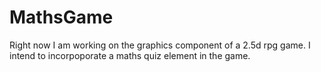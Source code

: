 # MathsGame
Right now I am working on the graphics component of a 2.5d rpg game.
I intend to incorpoporate a maths quiz element in the game.
